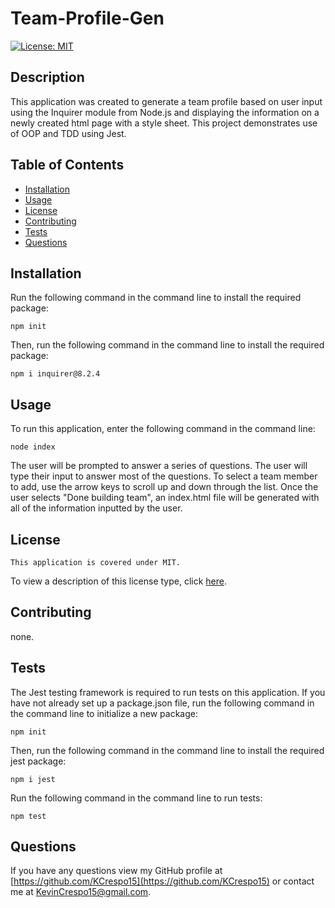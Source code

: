 # Team-Profile-Gen

  [![License: MIT](https://img.shields.io/badge/License-MIT-yellow.svg)](https://opensource.org/licenses/MIT)

 ## Description
 This application was created to generate a team profile based on user input using the Inquirer module from Node.js and displaying the information on a newly created html page with a style sheet. This project demonstrates use of OOP and TDD using Jest.

  ## Table of Contents
  - [Installation](#installation)
  - [Usage](#usage)
  - [License](#license)
  - [Contributing](#contributing)
  - [Tests](#tests)
  - [Questions](#questions)

  ## Installation
  Run the following command in the command line to install the required package:
  ~~~
  npm init
  ~~~
  
  Then, run the following command in the command line to install the required package:  
  ~~~
  npm i inquirer@8.2.4
  ~~~

  ## Usage
  To run this application, enter the following command in the command line:
  ~~~
  node index
  ~~~
  The user will be prompted to answer a series of questions. The user will type their input to answer most of the questions. To select a team member to add, use the arrow keys to scroll up and down through the list. Once the user selects "Done building team", an index.html file will be generated with all of the information inputted by the user.
  

  ## License
    This application is covered under MIT.
  To view a description of this license type, click [here](https://www.mit.edu/~amini/LICENSE.md).

  ## Contributing
  none.
  
  ## Tests
  The Jest testing framework is required to run tests on this application. If you have not already set up a package.json file, run the following command in the command line to initialize a new package:
  ~~~
  npm init
  ~~~
  Then, run the following command in the command line to install the required jest package:
  ~~~
  npm i jest
  ~~~
  Run the following command in the command line to run tests:
  ~~~
  npm test
  ~~~

  ## Questions
  If you have any questions view my GitHub profile at [https://github.com/KCrespo15](https://github.com/KCrespo15) or contact me at KevinCrespo15@gmail.com.


